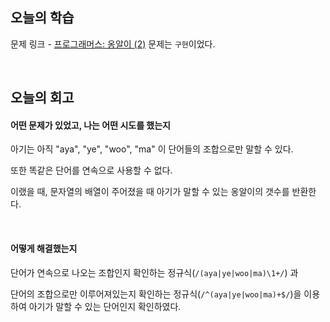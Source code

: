 ## 오늘의 학습
문제 링크 - [프로그래머스: 옹알이 (2)](https://school.programmers.co.kr/learn/courses/30/lessons/133499?language=javascript)
문제는 `구현`이었다.

<br />

## 오늘의 회고
#### 어떤 문제가 있었고, 나는 어떤 시도를 했는지
아기는 아직  "aya", "ye", "woo", "ma" 이 단어들의 조합으로만 말할 수 있다.

또한 똑같은 단어를 연속으로 사용할 수 없다.

이랬을 때, 문자열의 배열이 주어졌을 때 아기가 말할 수 있는 옹알이의 갯수를 반환한다.

<br />

#### 어떻게 해결했는지
단어가 연속으로 나오는 조합인지 확인하는 정규식(`/(aya|ye|woo|ma)\1+/`) 과 

단어의 조합으로만 이루어져있는지 확인하는 정규식(`/^(aya|ye|woo|ma)+$/`)을 이용하여 아기가 말할 수 있는 단어인지 확인하였다.
